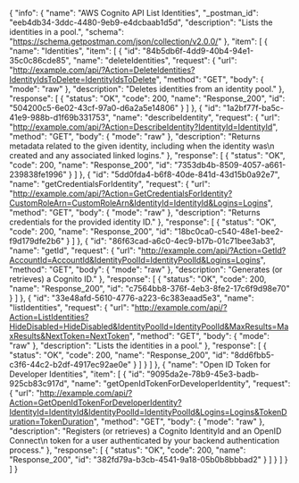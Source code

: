 {
  "info": {
    "name": "AWS Cognito API List Identities",
    "_postman_id": "eeb4db34-3ddc-4480-9eb9-e4dcbaab1d5d",
    "description": "Lists the identities in a pool.",
    "schema": "https://schema.getpostman.com/json/collection/v2.0.0/"
  },
  "item": [
    {
      "name": "Identities",
      "item": [
        {
          "id": "84b5db6f-4dd9-40b4-94e1-35c0c86cde85",
          "name": "deleteIdentities",
          "request": {
            "url": "http://example.com/api/?Action=DeleteIdentities?IdentityIdsToDelete=IdentityIdsToDelete",
            "method": "GET",
            "body": {
              "mode": "raw"
            },
            "description": "Deletes identities from an identity pool."
          },
          "response": [
            {
              "status": "OK",
              "code": 200,
              "name": "Response_200",
              "id": "504200c5-6e02-43cf-97a0-d6a2a5e14806"
            }
          ]
        },
        {
          "id": "1a2bf77f-ba5c-41e9-988b-d1f69b331753",
          "name": "describeIdentity",
          "request": {
            "url": "http://example.com/api/?Action=DescribeIdentity?IdentityId=IdentityId",
            "method": "GET",
            "body": {
              "mode": "raw"
            },
            "description": "Returns metadata related to the given identity, including when the identity was\n         created and any associated linked logins."
          },
          "response": [
            {
              "status": "OK",
              "code": 200,
              "name": "Response_200",
              "id": "7353db4b-8509-4057-a661-239838fe1996"
            }
          ]
        },
        {
          "id": "5dd0fda4-b6f8-40de-841d-43d15b0a92e7",
          "name": "getCredentialsForIdentity",
          "request": {
            "url": "http://example.com/api/?Action=GetCredentialsForIdentity?CustomRoleArn=CustomRoleArn&IdentityId=IdentityId&Logins=Logins",
            "method": "GET",
            "body": {
              "mode": "raw"
            },
            "description": "Returns credentials for the provided identity ID."
          },
          "response": [
            {
              "status": "OK",
              "code": 200,
              "name": "Response_200",
              "id": "18bc0ca0-c540-48e1-bee2-f9d179dfe2b6"
            }
          ]
        },
        {
          "id": "86f63cad-a6c0-4ec9-b17b-01c71bee3ab3",
          "name": "getId",
          "request": {
            "url": "http://example.com/api/?Action=GetId?AccountId=AccountId&IdentityPoolId=IdentityPoolId&Logins=Logins",
            "method": "GET",
            "body": {
              "mode": "raw"
            },
            "description": "Generates (or retrieves) a Cognito ID."
          },
          "response": [
            {
              "status": "OK",
              "code": 200,
              "name": "Response_200",
              "id": "c7564bb8-376f-4eb3-8fe2-17c6f9d98e70"
            }
          ]
        },
        {
          "id": "33e48afd-5610-4776-a223-6c383eaad5e3",
          "name": "listIdentities",
          "request": {
            "url": "http://example.com/api/?Action=ListIdentities?HideDisabled=HideDisabled&IdentityPoolId=IdentityPoolId&MaxResults=MaxResults&NextToken=NextToken",
            "method": "GET",
            "body": {
              "mode": "raw"
            },
            "description": "Lists the identities in a pool."
          },
          "response": [
            {
              "status": "OK",
              "code": 200,
              "name": "Response_200",
              "id": "8dd6fbb5-c3f6-44c2-b2df-4917ec92ae0e"
            }
          ]
        }
      ]
    },
    {
      "name": "Open ID Token for Developer Identities",
      "item": [
        {
          "id": "9095da2e-78b9-45e3-badb-925cb83c917d",
          "name": "getOpenIdTokenForDeveloperIdentity",
          "request": {
            "url": "http://example.com/api/?Action=GetOpenIdTokenForDeveloperIdentity?IdentityId=IdentityId&IdentityPoolId=IdentityPoolId&Logins=Logins&TokenDuration=TokenDuration",
            "method": "GET",
            "body": {
              "mode": "raw"
            },
            "description": "Registers (or retrieves) a Cognito IdentityId and an OpenID Connect\n         token for a user authenticated by your backend authentication process."
          },
          "response": [
            {
              "status": "OK",
              "code": 200,
              "name": "Response_200",
              "id": "382fd79a-b3cb-4541-9a18-05b0b8bbbad2"
            }
          ]
        }
      ]
    }
  ]
}
